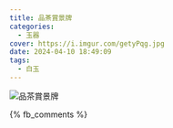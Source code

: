 ```yaml
---
title: 品茶賞景牌
categories:
  - 玉器
cover: https://i.imgur.com/getyPqg.jpg
date: 2024-04-10 18:49:09
tags:
  - 白玉
---
```


![品茶賞景牌](https://i.imgur.com/getyPqg.jpg)

{% fb_comments %}
